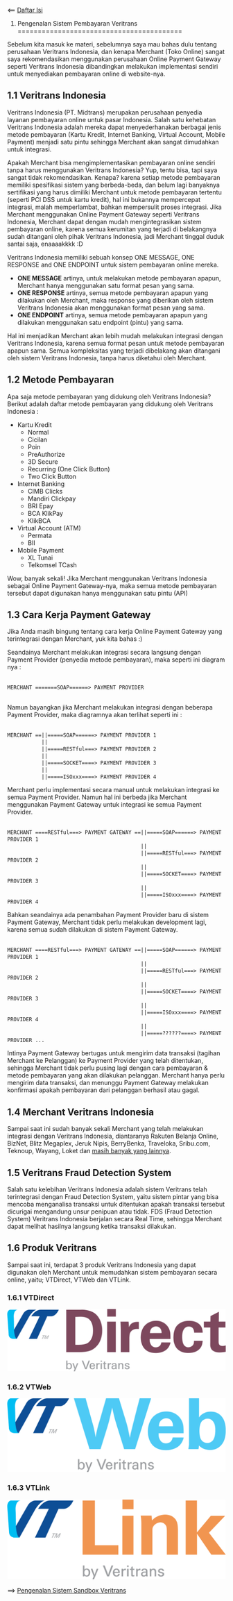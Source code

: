 <== [Daftar Isi](../README.md)

1. Pengenalan Sistem Pembayaran Veritrans
=========================================

Sebelum kita masuk ke materi, sebelumnya saya mau bahas dulu tentang perusahaan Veritrans Indonesia, dan kenapa Merchant (Toko Online) sangat saya rekomendasikan menggunakan perusahaan Online Payment Gateway seperti Veritrans Indonesia dibandingkan melakukan implementasi sendiri untuk menyediakan pembayaran online di website-nya. 

## 1.1 Veritrans Indonesia

Veritrans Indonesia (PT. Midtrans) merupakan perusahaan penyedia layanan pembayaran online untuk pasar Indonesia. Salah satu kehebatan Veritrans Indonesia adalah mereka dapat menyederhanakan berbagai jenis metode pembayaran (Kartu Kredit, Internet Banking, Virtual Account, Mobile Payment) menjadi satu pintu sehingga Merchant akan sangat dimudahkan untuk integrasi. 

Apakah Merchant bisa mengimplementasikan pembayaran online sendiri tanpa harus menggunakan Veritrans Indonesia? Yup, tentu bisa, tapi saya sangat tidak rekomendasikan. Kenapa? karena setiap metode pembayaran memiliki spesifikasi sistem yang berbeda-beda, dan belum lagi banyaknya sertifikasi yang harus dimiliki Merchant untuk metode pembayaran tertentu (seperti PCI DSS untuk kartu kredit), hal ini bukannya mempercepat integrasi, malah memperlambat, bahkan mempersulit proses integrasi. Jika Merchant menggunakan Online Payment Gateway seperti Veritrans Indonesia, Merchant dapat dengan mudah mengintegrasikan sistem pembayaran online, karena semua kerumitan yang terjadi di belakangnya sudah ditangani oleh pihak Veritrans Indonesia, jadi Merchant tinggal duduk santai saja, enaaaakkkk :D

Veritrans Indonesia memiliki sebuah konsep ONE MESSAGE, ONE RESPONSE and ONE ENDPOINT untuk sistem pembayaran online mereka. 

- <b>ONE MESSAGE</b> artinya, untuk melakukan metode pembayaran apapun, Merchant hanya menggunakan satu format pesan yang sama. 
- <b>ONE RESPONSE</b> artinya, semua metode pembayaran apapun yang dilakukan oleh Merchant, maka response yang diberikan oleh sistem Veritrans Indonesia akan menggunakan format pesan yang sama.
- <b>ONE ENDPOINT</b> artinya, semua metode pembayaran apapun yang dilakukan menggunakan satu endpoint (pintu) yang sama.

Hal ini menjadikan Merchant akan lebih mudah melakukan integrasi dengan Veritrans Indonesia, karena semua format pesan untuk metode pembayaran apapun sama. Semua kompleksitas yang terjadi dibelakang akan ditangani oleh sistem Veritrans Indonesia, tanpa harus diketahui oleh Merchant.

## 1.2 Metode Pembayaran

Apa saja metode pembayaran yang didukung oleh Veritrans Indonesia? Berikut adalah daftar metode pembayaran yang didukung oleh Veritrans Indonesia :

- Kartu Kredit
	- Normal
	- Cicilan
	- Poin
	- PreAuthorize
	- 3D Secure
	- Recurring (One Click Button)
	- Two Click Button
- Internet Banking
	- CIMB Clicks
	- Mandiri Clickpay
	- BRI Epay
	- BCA KlikPay
	- KlikBCA
- Virtual Account (ATM)
	- Permata
	- BII
- Mobile Payment
	- XL Tunai
	- Telkomsel TCash
	
Wow, banyak sekali! Jika Merchant menggunakan Veritrans Indonesia sebagai Online Payment Gateway-nya, maka semua metode pembayaran tersebut dapat digunakan hanya menggunakan satu pintu (API)

## 1.3 Cara Kerja Payment Gateway

Jika Anda masih bingung tentang cara kerja Online Payment Gateway yang terintegrasi dengan Merchant, yuk kita bahas :)

Seandainya Merchant melakukan integrasi secara langsung dengan Payment Provider (penyedia metode pembayaran), maka seperti ini diagram nya :

```

MERCHANT =======SOAP======> PAYMENT PROVIDER


```

Namun bayangkan jika Merchant melakukan integrasi dengan beberapa Payment Provider, maka diagramnya akan terlihat seperti ini :

```

MERCHANT ==||=====SOAP======> PAYMENT PROVIDER 1
           ||
           ||=====RESTful===> PAYMENT PROVIDER 2
           ||
           ||=====SOCKET====> PAYMENT PROVIDER 3
           ||
           ||=====ISOxxx====> PAYMENT PROVIDER 4

```

Merchant perlu implementasi secara manual untuk melakukan integrasi ke semua Payment Provider. Namun hal ini berbeda jika Merchant menggunakan Payment Gateway untuk integrasi ke semua Payment Provider.

```

MERCHANT ====RESTful===> PAYMENT GATEWAY ==||=====SOAP======> PAYMENT PROVIDER 1
                                           ||
                                           ||=====RESTful===> PAYMENT PROVIDER 2
                                           ||
                                           ||=====SOCKET====> PAYMENT PROVIDER 3
                                           ||
                                           ||=====ISOxxx====> PAYMENT PROVIDER 4

```

Bahkan seandainya ada penambahan Payment Provider baru di sistem Payment Gateway, Merchant tidak perlu melakukan development lagi, karena semua sudah dilakukan di sistem Payment Gateway.

```

MERCHANT ====RESTful===> PAYMENT GATEWAY ==||=====SOAP======> PAYMENT PROVIDER 1
                                           ||
                                           ||=====RESTful===> PAYMENT PROVIDER 2
                                           ||
                                           ||=====SOCKET====> PAYMENT PROVIDER 3
                                           ||
                                           ||=====ISOxxx====> PAYMENT PROVIDER 4
                                           ||
                                           ||=====??????====> PAYMENT PROVIDER ...

```

Intinya Payment Gateway bertugas untuk mengirim data transaksi (tagihan Merchant ke Pelanggan) ke Payment Provider yang telah ditentukan, sehingga Merchant tidak perlu pusing lagi dengan cara pembayaran & metode pembayaran yang akan dilakukan pelanggan. Merchant hanya perlu mengirim data transaksi, dan menunggu Payment Gateway melakukan konfirmasi apakah pembayaran dari pelanggan berhasil atau gagal.

## 1.4 Merchant Veritrans Indonesia

Sampai saat ini sudah banyak sekali Merchant yang telah melakukan integrasi dengan Veritrans Indonesia, diantaranya Rakuten Belanja Online, BizNet, Blitz Megaplex, Jeruk Nipis, BerryBenka, Traveloka, Sribu.com, Teknoup, Wayang, Loket dan [masih banyak yang lainnya](https://www.veritrans.co.id/portfolio.html).

## 1.5 Veritrans Fraud Detection System

Salah satu kelebihan Veritrans Indonesia adalah sistem Veritrans telah terintegrasi dengan Fraud Detection System, yaitu sistem pintar yang bisa mencoba menganalisa transaksi untuk ditentukan apakah transaksi tersebut dicurigai mengandung unsur penipuan atau tidak. FDS (Fraud Detection System) Veritrans Indonesia berjalan secara Real Time, sehingga Merchant dapat melihat hasilnya langsung ketika transaksi dilakukan.

## 1.6 Produk Veritrans

Sampai saat ini, terdapat 3 produk Veritrans Indonesia yang dapat digunakan oleh Merchant untuk memudahkan sistem pembayaran secara online, yaitu; VTDirect, VTWeb dan VTLink.

### 1.6.1 VTDirect

![VTDirect Logo](../images/vt-direct.png)

### 1.6.2 VTWeb

![VTWeb Logo](../images/vt-web.png)

### 1.6.3 VTLink

![VTLink Logo](../images/vt-link.png)

==> [Pengenalan Sistem Sandbox Veritrans](../02-sandbox/README.md)